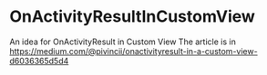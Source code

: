 # OnActivityResultInCustomView
An idea for OnActivityResult in Custom View
The article is in https://medium.com/@pivincii/onactivityresult-in-a-custom-view-d6036365d5d4
